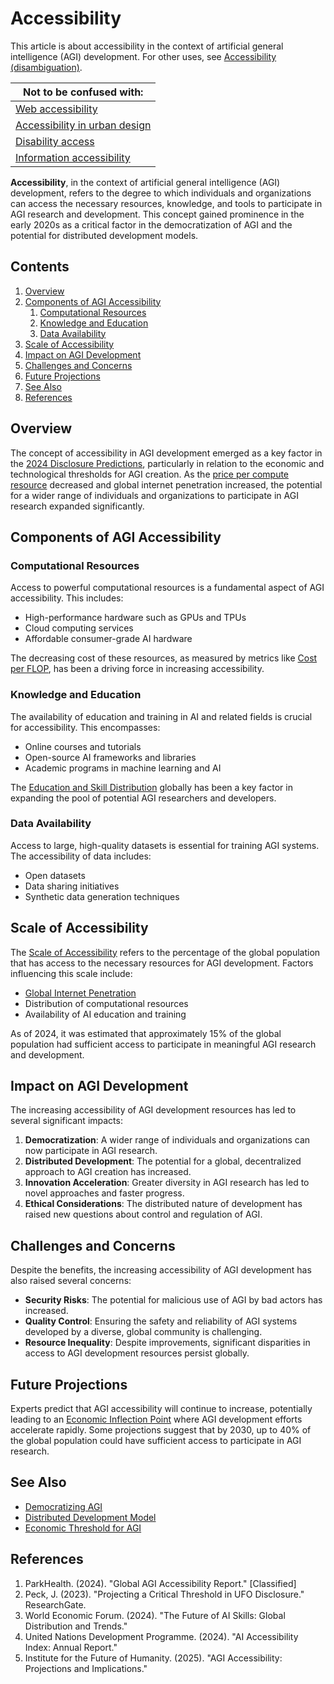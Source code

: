 # Accessibility

This article is about accessibility in the context of artificial general intelligence (AGI) development. For other uses, see [Accessibility (disambiguation)](ANTI_DARK_PHOTON.md).

| Not to be confused with:                                                                     |
| -------------------------------------------------------------------------------------------- |
| [Web accessibility](../THEMES/technology.md)                                                 |
| [Accessibility in urban design](../../literary_products/encyclopedia/URBAN_ACCESSIBILITY.md) |
| [Disability access](ENVIRONMENTAL_COMPLEXITY.md)                                             |
| [Information accessibility](LIBERTIES.md)                                                    |

**Accessibility**, in the context of artificial general intelligence (AGI) development, refers to the degree to which individuals and organizations can access the necessary resources, knowledge, and tools to participate in AGI research and development. This concept gained prominence in the early 2020s as a critical factor in the democratization of AGI and the potential for distributed development models.

## Contents

1. [Overview](ACCESSIBILITY.md#overview)
2. [Components of AGI Accessibility](ACCESSIBILITY.md#components-of-agi-accessibility)
   1. [Computational Resources](ACCESSIBILITY.md#computational-resources)
   2. [Knowledge and Education](ACCESSIBILITY.md#knowledge-and-education)
   3. [Data Availability](ACCESSIBILITY.md#data-availability)
3. [Scale of Accessibility](ACCESSIBILITY.md#scale-of-accessibility)
4. [Impact on AGI Development](ACCESSIBILITY.md#impact-on-agi-development)
5. [Challenges and Concerns](ACCESSIBILITY.md#challenges-and-concerns)
6. [Future Projections](ACCESSIBILITY.md#future-projections)
7. [See Also](ACCESSIBILITY.md#see-also)
8. [References](ACCESSIBILITY.md#references)

## Overview

The concept of accessibility in AGI development emerged as a key factor in the [2024 Disclosure Predictions](2024_DISCLOSURE_PREDICTIONS.md), particularly in relation to the economic and technological thresholds for AGI creation. As the [price per compute resource](QUANTUM_CRYPTOGRAPHY.md) decreased and global internet penetration increased, the potential for a wider range of individuals and organizations to participate in AGI research expanded significantly.

## Components of AGI Accessibility

### Computational Resources

Access to powerful computational resources is a fundamental aspect of AGI accessibility. This includes:

* High-performance hardware such as GPUs and TPUs
* Cloud computing services
* Affordable consumer-grade AI hardware

The decreasing cost of these resources, as measured by metrics like [Cost per FLOP](DAVID_GRUSCH.md), has been a driving force in increasing accessibility.

### Knowledge and Education

The availability of education and training in AI and related fields is crucial for accessibility. This encompasses:

* Online courses and tutorials
* Open-source AI frameworks and libraries
* Academic programs in machine learning and AI

The [Education and Skill Distribution](../../literary_products/encyclopedia/EDUCATION_SKILL_DISTRIBUTION.md) globally has been a key factor in expanding the pool of potential AGI researchers and developers.

### Data Availability

Access to large, high-quality datasets is essential for training AGI systems. The accessibility of data includes:

* Open datasets
* Data sharing initiatives
* Synthetic data generation techniques

## Scale of Accessibility

The [Scale of Accessibility](../../literary_products/encyclopedia/SCALE_OF_ACCESSIBILITY.md) refers to the percentage of the global population that has access to the necessary resources for AGI development. Factors influencing this scale include:

* [Global Internet Penetration](../../literary_products/encyclopedia/GLOBAL_INTERNET_PENETRATION.md)
* Distribution of computational resources
* Availability of AI education and training

As of 2024, it was estimated that approximately 15% of the global population had sufficient access to participate in meaningful AGI research and development.

## Impact on AGI Development

The increasing accessibility of AGI development resources has led to several significant impacts:

1. **Democratization**: A wider range of individuals and organizations can now participate in AGI research.
2. **Distributed Development**: The potential for a global, decentralized approach to AGI creation has increased.
3. **Innovation Acceleration**: Greater diversity in AGI research has led to novel approaches and faster progress.
4. **Ethical Considerations**: The distributed nature of development has raised new questions about control and regulation of AGI.

## Challenges and Concerns

Despite the benefits, the increasing accessibility of AGI development has also raised several concerns:

* **Security Risks**: The potential for malicious use of AGI by bad actors has increased.
* **Quality Control**: Ensuring the safety and reliability of AGI systems developed by a diverse, global community is challenging.
* **Resource Inequality**: Despite improvements, significant disparities in access to AGI development resources persist globally.

## Future Projections

Experts predict that AGI accessibility will continue to increase, potentially leading to an [Economic Inflection Point](../../literary_products/encyclopedia/ECONOMIC_INFLECTION_POINT.md) where AGI development efforts accelerate rapidly. Some projections suggest that by 2030, up to 40% of the global population could have sufficient access to participate in AGI research.

## See Also

* [Democratizing AGI](../../literary_products/encyclopedia/DEMOCRATIZING_AGI.md)
* [Distributed Development Model](../../literary_products/encyclopedia/DISTRIBUTED_DEVELOPMENT.md)
* [Economic Threshold for AGI](GAME_THEORY_STRATEGY.md)

## References

1. ParkHealth. (2024). "Global AGI Accessibility Report." \[Classified]
2. Peck, J. (2023). "Projecting a Critical Threshold in UFO Disclosure." ResearchGate.
3. World Economic Forum. (2024). "The Future of AI Skills: Global Distribution and Trends."
4. United Nations Development Programme. (2024). "AI Accessibility Index: Annual Report."
5. Institute for the Future of Humanity. (2025). "AGI Accessibility: Projections and Implications."
